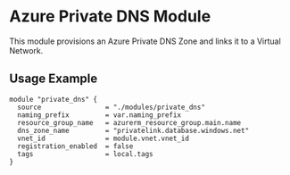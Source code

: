 # Azure Private DNS Module

This module provisions an Azure Private DNS Zone and links it to a Virtual Network.

## Usage Example
```hcl
module "private_dns" {
  source                = "./modules/private_dns"
  naming_prefix         = var.naming_prefix
  resource_group_name   = azurerm_resource_group.main.name
  dns_zone_name         = "privatelink.database.windows.net"
  vnet_id               = module.vnet.vnet_id
  registration_enabled  = false
  tags                  = local.tags
}
```
